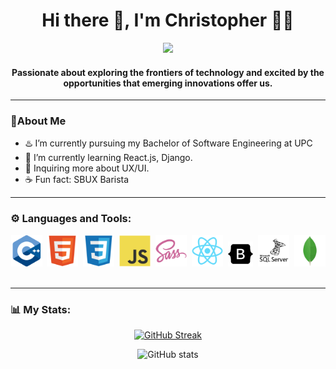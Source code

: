 <div id="header" align="center">
  <h1>Hi there 👋, I'm Christopher 👨‍💻</h1>
  <img src="https://i.pinimg.com/originals/15/e7/e3/15e7e300166c962d3b8a22f60b5cac9e.gif" width="600" border-radius="20"/>
  <h4>Passionate about exploring the frontiers of technology and excited by the opportunities that emerging innovations offer us.</h4>
</div>

---

<h3 align="left">💭About Me</h3>
<ul>
  <li>♨️ I’m currently pursuing my Bachelor of Software Engineering at UPC</li>
  <li>🌱 I’m currently learning React.js, Django.</li>
  <li>🤔 Inquiring more about UX/UI.</li>
  <li>☕ Fun fact: SBUX Barista</li>
</ul>

---

<h3 align="left">⚙ Languages and Tools:</h3>
<div align="center">
  <img src="https://github.com/devicons/devicon/blob/master/icons/cplusplus/cplusplus-original.svg" title="C++" width="50" height="50" />&nbsp
  <img src="https://github.com/devicons/devicon/blob/master/icons/html5/html5-original.svg" title="HTML5" width="50" height="50" />&nbsp
  <img src="https://github.com/devicons/devicon/blob/master/icons/css3/css3-original.svg" title="CSS" width="50" height="50" />&nbsp
  <img src="https://github.com/devicons/devicon/blob/master/icons/javascript/javascript-original.svg" title="JavaScript" width="50" height="50" />&nbsp
  <img src="https://github.com/devicons/devicon/blob/master/icons/sass/sass-original.svg" title="Sass" width="50" height="50" />&nbsp
  <img src="https://github.com/devicons/devicon/blob/master/icons/react/react-original.svg" title="React" width="50" height="50" />&nbsp
  <img src="https://github.com/devicons/devicon/blob/master/icons/bootstrap/bootstrap-plain.svg" title="Bootstrap" width="40" height="40"/>&nbsp
  <img src="https://github.com/devicons/devicon/blob/master/icons/microsoftsqlserver/microsoftsqlserver-plain-wordmark.svg" title="SQL Server" width="50" height="50" />&nbsp
  <img src="https://github.com/devicons/devicon/blob/master/icons/mongodb/mongodb-original.svg" title="MongoDB" width="50" height="50" />&nbsp
</div>

---

<h3 align="left">📊 My Stats:</h3> 
<div align="center">
  
[![GitHub Streak](https://streak-stats.demolab.com?user=ChrisByBits&theme=radical&border_radius=20&card_width=600)](https://git.io/streak-stats)

![GitHub stats](https://github-readme-stats.vercel.app/api?username=ChrisByBits&show_icons=true&theme=radical&card_width=600px&border_radius=20)

</div>
<!--
**ChrisByBits/ChrisByBits** is a ✨ _special_ ✨ repository because its `README.md` (this file) appears on your GitHub profile.

Here are some ideas to get you started:

- 🔭 I’m currently working on ...
- 🌱 I’m currently learning ...
- 👯 I’m looking to collaborate on ...
- 🤔 I’m looking for help with ...
- 💬 Ask me about ...
- 📫 How to reach me: ...
- 😄 Pronouns: ...
- ⚡ Fun fact: ...
-->
